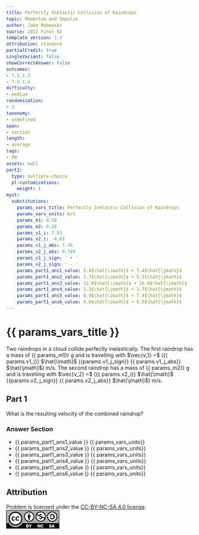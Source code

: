 ```yaml
---
title: Perfectly Inelastic Collision of Raindrops
topic: Momentum and Impulse
author: Jake Bobowski
source: 2012 Final Q2
template_version: 1.3
attribution: standard
partialCredit: true
singleVariant: false
showCorrectAnswer: false
outcomes:
- 7.5.1.3
- 7.5.1.4
difficulty:
- medium
randomization:
- 2
taxonomy:
- undefined
span:
- section
length:
- average
tags:
- PW
assets: null
part1:
  type: multiple-choice
  pl-customizations:
    weight: 1
myst:
  substitutions:
    params_vars_title: Perfectly Inelastic Collision of Raindrops
    params_vars_units: m/s
    params_m1: 0.56
    params_m2: 0.26
    params_v1_i: 7.53
    params_v2_i: -4.63
    params_v1_j_abs: 7.76
    params_v2_j_abs: 0.749
    params_v1_j_sign: ' + '
    params_v2_j_sign: ' - '
    params_part1_ans1_value: 5.4$\hat{\imath}$ + 7.4$\hat{\jmath}$
    params_part1_ans2_value: 3.7$\hat{\imath}$ + 5.1$\hat{\jmath}$
    params_part1_ans3_value: 12.0$\hat{\imath}$ + 16.0$\hat{\jmath}$
    params_part1_ans4_value: 1.2$\hat{\imath}$ + 1.7$\hat{\jmath}$
    params_part1_ans5_value: 8.9$\hat{\imath}$ + 7.4$\hat{\jmath}$
    params_part1_ans6_value: 6.6$\hat{\imath}$ + 5.5$\hat{\jmath}$
---
```

# {{ params_vars_title }}
Two raindrops in a cloud collide perfectly inelastically. The first raindrop has a mass of {{ params_m1}} g and is travelling with $\vec{v_1} =$ ({{ params.v1_i}} $\hat{\imath}$ {{params.v1_j_sign}} {{ params.v1_j_abs}} $\hat{\jmath}$) m/s.
The second raindrop has a mass of {{ params_m2}} g and is travelling with $\vec{v_2} =$ ({{ params.v2_i}} $\hat{\imath}$ {{params.v2_j_sign}} {{ params.v2_j_abs}} $\hat{\jmath}$) m/s.

## Part 1

What is the resulting velocity of the combined raindrop?

### Answer Section

- {{ params_part1_ans1_value }} {{ params_vars_units}}
- {{ params_part1_ans2_value }} {{ params_vars_units}}
- {{ params_part1_ans3_value }} {{ params_vars_units}}
- {{ params_part1_ans4_value }} {{ params_vars_units}}
- {{ params_part1_ans5_value }} {{ params_vars_units}}
- {{ params_part1_ans6_value }} {{ params_vars_units}}

## Attribution

Problem is licensed under the [CC-BY-NC-SA 4.0 license](https://creativecommons.org/licenses/by-nc-sa/4.0/).<br> ![The Creative Commons 4.0 license requiring attribution-BY, non-commercial-NC, and share-alike-SA license.](https://raw.githubusercontent.com/firasm/bits/master/by-nc-sa.png)
